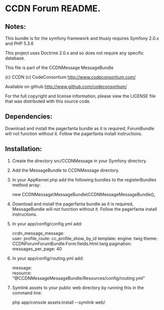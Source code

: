 CCDN Forum README.
==================


Notes:  
------
  
This bundle is for the symfony framework and thusly requires Symfony 2.0.x and PHP 5.3.6
  
This project uses Doctrine 2.0.x and so does not require any specific database.
  

This file is part of the CCDNMessage MessageBundle

(c) CCDN (c) CodeConsortium <http://www.codeconsortium.com/> 

Available on github <http://www.github.com/codeconsortium/>

For the full copyright and license information, please view the LICENSE
file that was distributed with this source code.

Dependencies:
-------------

Download and install the pagerfanta bundle as it is required, 
ForumBundle will not function without it. Follow the pagerfanta install
instructions.  
	  
Installation:
-------------
    
1) Create the directory src/CCDNMessage in your Symfony directory.
  
2) Add the MessageBundle to CCDNMessage directory.  

3) In your AppKernel.php add the following bundles to the registerBundles method array:  

	new CCDNMessage\MessageBundle\CCDNMessageMessageBundle(),    

4) Download and install the pagerfanta bundle as it is required, 
MessageBundle will not function without it. Follow the pagerfanta install
instructions.  
	  
5) In your app/config/config.yml add:    

	ccdn_message_message:  
		user:
			profile_route: cc_profile_show_by_id
		template:
			engine: twig
			theme: CCDNForumForumBundle:Form:fields.html.twig
		pagination:
			messages_per_page: 40
	  
6) In your app/config/routing.yml add:  

	message:  
	    resource: "@CCDNMessageMessageBundle/Resources/config/routing.yml"  

7) Symlink assets to your public web directory by running this in the command line:

	php app/console assets:install --symlink web/